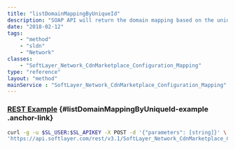 ```yaml
---
title: "listDomainMappingByUniqueId"
description: "SOAP API will return the domain mapping based on the uniqueId. "
date: "2018-02-12"
tags:
    - "method"
    - "sldn"
    - "Network"
classes:
    - "SoftLayer_Network_CdnMarketplace_Configuration_Mapping"
type: "reference"
layout: "method"
mainService : "SoftLayer_Network_CdnMarketplace_Configuration_Mapping"
---
```


### [REST Example](#listDomainMappingByUniqueId-example) <a href="/article/rest/"><i class="fas fa-question"></i></a> {#listDomainMappingByUniqueId-example .anchor-link} 
```bash
curl -g -u $SL_USER:$SL_APIKEY -X POST -d '{"parameters": [string]}' \
'https://api.softlayer.com/rest/v3.1/SoftLayer_Network_CdnMarketplace_Configuration_Mapping/listDomainMappingByUniqueId'
```
